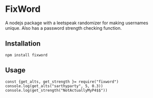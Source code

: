 # FixWord

A nodejs package with a leetspeak randomizer for making usernames unique. Also has a password strength checking function.

<h2>Installation</h2>

```npm install fixword```

<h2>Usage</h2>

```
const {get_alts, get_strength }= require("fixword")
console.log(get_alts("sarthyparty", 5, 0.3))
console.log(get_strength("NotActuallyMyP4$$"))
```
